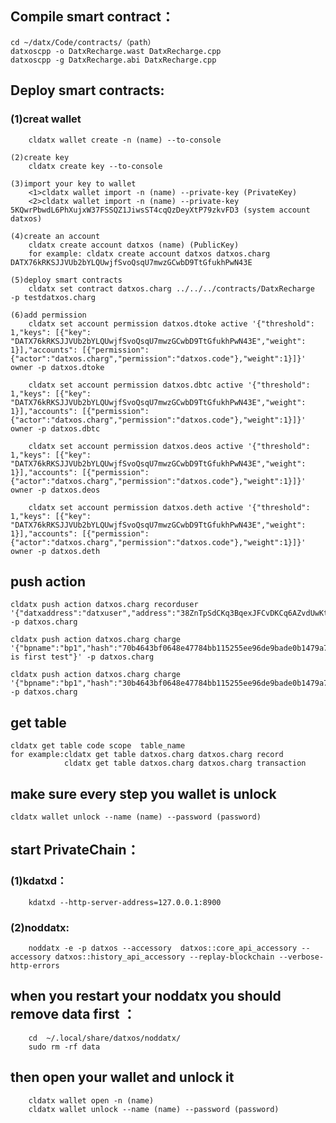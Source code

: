 ## Compile smart contract：
	cd ~/datx/Code/contracts/（path）
	datxoscpp -o DatxRecharge.wast DatxRecharge.cpp
	datxoscpp -g DatxRecharge.abi DatxRecharge.cpp

## Deploy smart contracts:
###	(1)creat wallet
		cldatx wallet create -n (name) --to-console
		
	(2)create key
		cldatx create key --to-console
		
	(3)import your key to wallet
		<1>cldatx wallet import -n (name) --private-key (PrivateKey)
		<2>cldatx wallet import -n (name) --private-key 5KQwrPbwdL6PhXujxW37FSSQZ1JiwsST4cqQzDeyXtP79zkvFD3 (system account datxos)
		
	(4)create an account
		cldatx create account datxos (name) (PublicKey)
		for example: cldatx create account datxos datxos.charg DATX76kRKSJJVUb2bYLQUwjfSvoQsqU7mwzGCwbD9TtGfukhPwN43E
		
	(5)deploy smart contracts
		cldatx set contract datxos.charg ../../../contracts/DatxRecharge  -p testdatxos.charg

	(6)add permission
		cldatx set account permission datxos.dtoke active '{"threshold": 1,"keys": [{"key": "DATX76kRKSJJVUb2bYLQUwjfSvoQsqU7mwzGCwbD9TtGfukhPwN43E","weight": 1}],"accounts": [{"permission":{"actor":"datxos.charg","permission":"datxos.code"},"weight":1}]}' owner -p datxos.dtoke

		cldatx set account permission datxos.dbtc active '{"threshold": 1,"keys": [{"key": "DATX76kRKSJJVUb2bYLQUwjfSvoQsqU7mwzGCwbD9TtGfukhPwN43E","weight": 1}],"accounts": [{"permission":{"actor":"datxos.charg","permission":"datxos.code"},"weight":1}]}' owner -p datxos.dbtc

		cldatx set account permission datxos.deos active '{"threshold": 1,"keys": [{"key": "DATX76kRKSJJVUb2bYLQUwjfSvoQsqU7mwzGCwbD9TtGfukhPwN43E","weight": 1}],"accounts": [{"permission":{"actor":"datxos.charg","permission":"datxos.code"},"weight":1}]}' owner -p datxos.deos

		cldatx set account permission datxos.deth active '{"threshold": 1,"keys": [{"key": "DATX76kRKSJJVUb2bYLQUwjfSvoQsqU7mwzGCwbD9TtGfukhPwN43E","weight": 1}],"accounts": [{"permission":{"actor":"datxos.charg","permission":"datxos.code"},"weight":1}]}' owner -p datxos.deth

## push action
	cldatx push action datxos.charg recorduser '{"datxaddress":"datxuser","address":"38ZnTpSdCKq3BqexJFCvDKCq6AZvdUwKtQ","bpname":"bp1"}' -p datxos.charg

	cldatx push action datxos.charg charge '{"bpname":"bp1","hash":"70b4643bf0648e47784bb115255ee96de9bade0b1479a7abae68b1e627e9a611","from":"38ZnTpSdCKq3BqexJFCvDKCq6AZvdUwKtQ","to":"01XXXXXXXXXXXXX","blocknum":120,"quantity":"10","category":"BTC","memo":"this is first test"}' -p datxos.charg

	cldatx push action datxos.charg charge '{"bpname":"bp1","hash":"30b4643bf0648e47784bb115255ee96de9bade0b1479a7abae68b1e627e9a611","from":"11a","to":"01aa","blocknum":120,"quantity":"10","category":"EOS","memo":"datx1"}' -p datxos.charg

## get table
	cldatx get table code scope  table_name
	for example:cldatx get table datxos.charg datxos.charg record
				cldatx get table datxos.charg datxos.charg transaction

## make sure every step you wallet is unlock
	cldatx wallet unlock --name (name) --password (password)

## start PrivateChain：
###	(1)kdatxd：
		kdatxd --http-server-address=127.0.0.1:8900
		
###	(2)noddatx:
		noddatx -e -p datxos --accessory  datxos::core_api_accessory --accessory datxos::history_api_accessory --replay-blockchain --verbose-http-errors
		
## when you restart your noddatx you should remove data first ：
		cd  ~/.local/share/datxos/noddatx/
		sudo rm -rf data
## then open your wallet and unlock it	
		cldatx wallet open -n (name)
		cldatx wallet unlock --name (name) --password (password)

	
